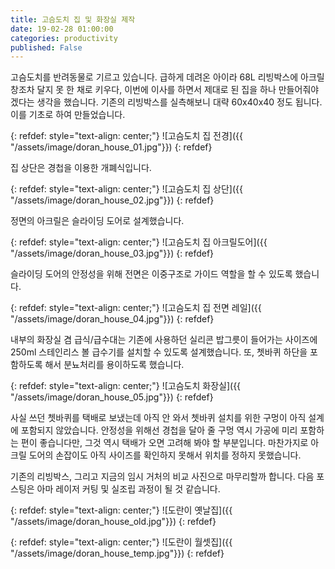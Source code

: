 ```yaml
---
title: 고슴도치 집 및 화장실 제작
date: 19-02-28 01:00:00
categories: productivity
published: False
---
```


 고슴도치를 반려동물로 기르고 있습니다. 급하게 데려온 아이라 68L 리빙박스에 아크릴창조차 달지 못 한 채로 키우다, 이번에 이사를 하면서 제대로 된 집을 하나 만들어줘야겠다는 생각을 했습니다. 기존의 리빙박스를 실측해보니 대략 60x40x40 정도 됩니다. 이를 기초로 하여 만들었습니다.

{: refdef: style="text-align: center;"}
![고슴도치 집 전경]({{ "/assets/image/doran_house_01.jpg"}})
{: refdef}

 집 상단은 경첩을 이용한 개폐식입니다.

{: refdef: style="text-align: center;"}
![고슴도치 집 상단]({{ "/assets/image/doran_house_02.jpg"}})
{: refdef}

 정면의 아크릴은 슬라이딩 도어로 설계했습니다.

{: refdef: style="text-align: center;"}
![고슴도치 집 아크릴도어]({{ "/assets/image/doran_house_03.jpg"}})
{: refdef}

 슬라이딩 도어의 안정성을 위해 전면은 이중구조로 가이드 역할을 할 수 있도록 했습니다.

{: refdef: style="text-align: center;"}
![고슴도치 집 전면 레일]({{ "/assets/image/doran_house_04.jpg"}})
{: refdef}

 내부의 화장실 겸 급식/급수대는 기존에 사용하던 실리콘 밥그릇이 들어가는 사이즈에 250ml 스테인리스 볼 급수기를 설치할 수 있도록 설계했습니다. 또, 쳇바퀴 하단을 포함하도록 해서 분뇨처리를 용이하도록 했습니다.

{: refdef: style="text-align: center;"}
![고슴도치 화장실]({{ "/assets/image/doran_house_05.jpg"}})
{: refdef}

 사실 쓰던 쳇바퀴를 택배로 보냈는데 아직 안 와서 쳇바퀴 설치를 위한 구멍이 아직 설계에 포함되지 않았습니다. 안정성을 위해선 경첩을 달아 줄 구멍 역시 가공에 미리 포함하는 편이 좋습니다만, 그것 역시 택배가 오면 고려해 봐야 할 부분입니다. 마찬가지로 아크릴 도어의 손잡이도 아직 사이즈를 확인하지 못해서 위치를 정하지 못했습니다.

 기존의 리빙박스, 그리고 지금의 임시 거처의 비교 사진으로 마무리할까 합니다. 다음 포스팅은 아마 레이저 커팅 및 실조립 과정이 될 것 같습니다.

{: refdef: style="text-align: center;"}
![도란이 옛날집]({{ "/assets/image/doran_house_old.jpg"}})
{: refdef}

{: refdef: style="text-align: center;"}
![도란이 월셋집]({{ "/assets/image/doran_house_temp.jpg"}})
{: refdef}
